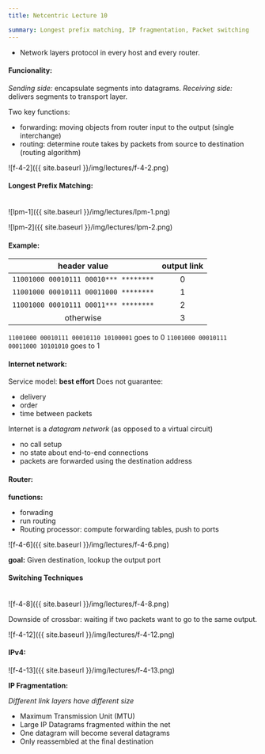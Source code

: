```yaml
---
title: Netcentric Lecture 10

summary: Longest prefix matching, IP fragmentation, Packet switching
---
```


- Network layers protocol in every host and every router.

#### Funcionality: ####

_Sending side:_ encapsulate segments into datagrams.
_Receiving side:_ delivers segments to transport layer.

Two key functions:
- forwarding: moving objects from router input to the output (single interchange)
- routing: determine route takes by packets from source to destination (routing algorithm)

![f-4-2]({{ site.baseurl }}/img/lectures/f-4-2.png)

#### Longest Prefix Matching: ####
<br>
![lpm-1]({{ site.baseurl }}/img/lectures/lpm-1.png)

![lpm-2]({{ site.baseurl }}/img/lectures/lpm-2.png)

#### Example: ####

|header value|output link|
|:-:|:-:|
|`11001000 00010111 00010*** ********`|0|
|`11001000 00010111 00011000 ********`|1|
|`11001000 00010111 00011*** ********`|2|
|otherwise|3|

`11001000 00010111 00010110 10100001` goes to 0
`11001000 00010111 00011000 10101010` goes to 1

#### Internet network: ####

Service model: **best effort**
Does not guarantee:

- delivery
- order
- time between packets

Internet is a _datagram network_ (as opposed to a virtual circuit)

- no call setup
- no state about end-to-end connections
- packets are forwarded using the destination address

#### Router: ####

**functions:**

- forwading
- run routing
- Routing processor: compute forwarding tables, push to ports

![f-4-6]({{ site.baseurl }}/img/lectures/f-4-6.png)

**goal:** Given destination, lookup the output port

#### Switching Techniques ####
<br>
![f-4-8]({{ site.baseurl }}/img/lectures/f-4-8.png)

Downside of crossbar: waiting if two packets want to go to the same output.

![f-4-12]({{ site.baseurl }}/img/lectures/f-4-12.png)

#### IPv4: ####

![f-4-13]({{ site.baseurl }}/img/lectures/f-4-13.png)

**IP Fragmentation:**

_Different link layers have different size_

- Maximum Transmission Unit (MTU)
- Large IP Datagrams fragmented within the net
- One datagram will become several datagrams
- Only reassembled at the final destination

